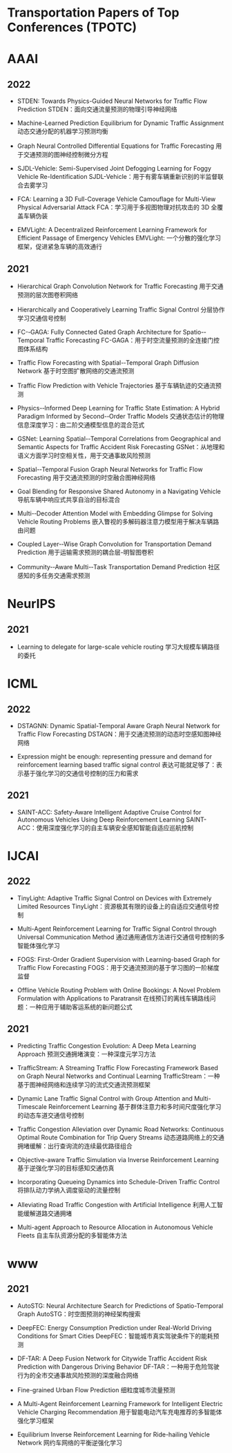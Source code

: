 # Transportation Papers of Top Conferences (TPOTC)


# AAAI

## 2022
* STDEN: Towards Physics-Guided Neural Networks for Traffic Flow Prediction
STDEN：面向交通流量预测的物理引导神经网络

* Machine-Learned Prediction Equilibrium for Dynamic Traffic Assignment
动态交通分配的机器学习预测均衡

* Graph Neural Controlled Differential Equations for Traffic Forecasting
用于交通预测的图神经控制微分方程

* SJDL-Vehicle: Semi-Supervised Joint Defogging Learning for Foggy Vehicle Re-Identification
SJDL-Vehicle：用于有雾车辆重新识别的半监督联合去雾学习

* FCA: Learning a 3D Full-Coverage Vehicle Camouflage for Multi-View Physical Adversarial Attack
FCA：学习用于多视图物理对抗攻击的 3D 全覆盖车辆伪装

* EMVLight: A Decentralized Reinforcement Learning Framework for Efficient Passage of Emergency Vehicles
EMVLight: 一个分散的强化学习框架，促进紧急车辆的高效通行

## 2021
* Hierarchical Graph Convolution Network for Traffic Forecasting
用于交通预测的层次图卷积网络

* Hierarchically and Cooperatively Learning Traffic Signal Control
分层协作学习交通信号控制

* FC-­‐GAGA: Fully Connected Gated Graph Architecture for Spatio-­‐Temporal Traffic Forecasting
FC-GAGA：用于时空流量预测的全连接门控图体系结构

* Traffic Flow Forecasting with Spatial-­‐Temporal Graph Diffusion Network
基于时空图扩散网络的交通流预测

* Traffic Flow Prediction with Vehicle Trajectories
基于车辆轨迹的交通流预测

* Physics-­‐Informed Deep Learning for Traffic State Estimation: A Hybrid Paradigm Informed by Second-­‐Order Traffic Models
交通状态估计的物理信息深度学习：由二阶交通模型信息的混合范式

* GSNet: Learning Spatial-­‐Temporal Correlations from Geographical and Semantic Aspects for Traffic Accident Risk Forecasting
GSNet：从地理和语义方面学习时空相关性，用于交通事故风险预测

* Spatial-­‐Temporal Fusion Graph Neural Networks for Traffic Flow Forecasting
用于交通流预测的时空融合图神经网络

* Goal Blending for Responsive Shared Autonomy in a Navigating Vehicle
导航车辆中响应式共享自治的目标混合


* Multi-‐Decoder Attention Model with Embedding Glimpse for Solving Vehicle Routing Problems
嵌入瞥视的多解码器注意力模型用于解决车辆路由问题

* Coupled Layer-‐Wise Graph Convolution for Transportation Demand Prediction
用于运输需求预测的耦合层-明智图卷积

* Community-­‐Aware Multi-­‐Task Transportation Demand Prediction
社区感知的多任务交通需求预测


# NeurIPS
## 2021
* Learning to delegate for large-scale vehicle routing
学习大规模车辆路径的委托


# ICML
## 2022
* DSTAGNN: Dynamic Spatial-Temporal Aware Graph Neural Network for Traffic Flow Forecasting
DSTAGN：用于交通流预测的动态时空感知图神经网络

* Expression might be enough: representing pressure and demand for reinforcement learning based traffic signal control
表达可能就足够了：表示基于强化学习的交通信号控制的压力和需求

## 2021
* SAINT-ACC: Safety-Aware Intelligent Adaptive Cruise Control for Autonomous Vehicles Using Deep Reinforcement Learning
SAINT-ACC：使用深度强化学习的自主车辆安全感知智能自适应巡航控制


# IJCAI
## 2022
* TinyLight: Adaptive Traffic Signal Control on Devices with Extremely Limited Resources
TinyLight：资源极其有限的设备上的自适应交通信号控制

* Multi-Agent Reinforcement Learning for Traffic Signal Control through Universal Communication Method
通过通用通信方法进行交通信号控制的多智能体强化学习

* FOGS: First-Order Gradient Supervision with Learning-based Graph for Traffic Flow Forecasting
FOGS：用于交通流预测的基于学习图的一阶梯度监督

* Offline Vehicle Routing Problem with Online Bookings: A Novel Problem Formulation with Applications to Paratransit
在线预订的离线车辆路线问题：一种应用于辅助客运系统的新问题公式


## 2021
* Predicting Traffic Congestion Evolution: A Deep Meta Learning Approach
预测交通拥堵演变：一种深度元学习方法

* TrafficStream: A Streaming Traffic Flow Forecasting Framework Based on Graph Neural Networks and Continual Learning
TrafficStream：一种基于图神经网络和连续学习的流式交通流预测框架

* Dynamic Lane Traffic Signal Control with Group Attention and Multi-Timescale Reinforcement Learning
基于群体注意力和多时间尺度强化学习的动态车道交通信号控制

* Traffic Congestion Alleviation over Dynamic Road Networks: Continuous Optimal Route Combination for Trip Query Streams
动态道路网络上的交通拥堵缓解：出行查询流的连续最优路径组合

* Objective-aware Traffic Simulation via Inverse Reinforcement Learning
基于逆强化学习的目标感知交通仿真

* Incorporating Queueing Dynamics into Schedule-Driven Traffic Control
将排队动力学纳入调度驱动的流量控制

* Alleviating Road Traffic Congestion with Artificial Intelligence
利用人工智能缓解道路交通拥堵

* Multi-agent Approach to Resource Allocation in Autonomous Vehicle Fleets
自主车队资源分配的多智能体方法

# www
## 2021
* AutoSTG: Neural Architecture Search for Predictions of Spatio-Temporal Graph
AutoSTG：时空图预测的神经架构搜索

* DeepFEC: Energy Consumption Prediction under Real-World Driving Conditions for Smart Cities
DeepFEC：智能城市真实驾驶条件下的能耗预测

* DF-TAR: A Deep Fusion Network for Citywide Traffic Accident Risk Prediction with Dangerous Driving Behavior
DF-TAR：一种用于危险驾驶行为的全市交通事故风险预测的深度融合网络

* Fine-grained Urban Flow Prediction
细粒度城市流量预测

* A Multi-Agent Reinforcement Learning Framework for Intelligent Electric Vehicle Charging Recommendation
用于智能电动汽车充电推荐的多智能体强化学习框架

* Equilibrium Inverse Reinforcement Learning for Ride-hailing Vehicle Network
网约车网络的平衡逆强化学习